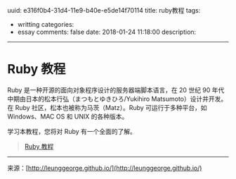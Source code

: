 uuid: e316f0b4-31d4-11e9-b40e-e5de14f70114
title: ruby教程
tags:
  - writting
categories:
  - essay
comments: false
date: 2018-01-24 11:18:00
description:
---
# Ruby 教程
Ruby 是一种开源的面向对象程序设计的服务器端脚本语言，在 20 世纪 90 年代中期由日本的松本行弘（まつもとゆきひろ/Yukihiro Matsumoto）设计并开发。在 Ruby 社区，松本也被称为马茨（Matz）。Ruby 可运行于多种平台，如 Windows、MAC OS 和 UNIX 的各种版本。

学习本教程，您将对 Ruby 有一个全面的了解。

> [Ruby 教程](http://www.runoob.com/ruby/ruby-tutorial.html)






---
<link rel="stylesheet" href="http://yandex.st/highlightjs/6.1/styles/default.min.css">
<script src="http://yandex.st/highlightjs/6.1/highlight.min.js"></script>
<script>
hljs.tabReplace = ' ';
hljs.initHighlightingOnLoad();
</script>


来源：[http://leunggeorge.github.io/](http://leunggeorge.github.io/)  
